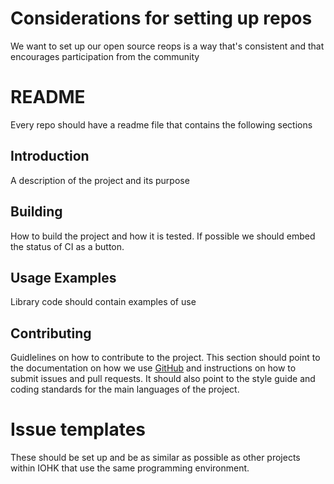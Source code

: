 # Considerations for setting up repos #

We want to set up our open source reops is a way that's consistent and that
encourages participation from the community

# README #

Every repo should have a readme file that contains the following sections

## Introduction ##

A description of the project and its purpose

## Building ##

How to build the project and how it is tested. If possible we should embed the
status of CI as a button.

## Usage Examples ##

Library code should contain examples of use

## Contributing ##

Guidlelines on how to contribute to the project. This section should point to
the documentation on how we use [GitHub](github-process.md) and instructions on
how to submit issues and pull requests. It should also point to the style guide
and coding standards for the main languages of the project.


# Issue templates #

These should be set up and be as similar as possible as other projects within
IOHK that use the same programming environment.
